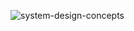 ![system-design-concepts](https://github.com/user-attachments/assets/993146a7-0195-4357-bea6-3cbad9c11c8d)
